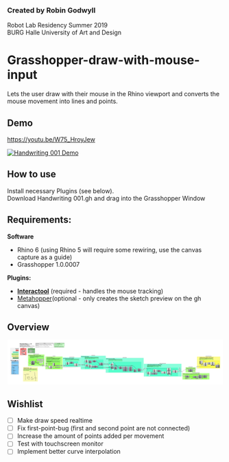 ### Created by Robin Godwyll   
Robot Lab Residency Summer 2019  
BURG Halle University of Art and Design 


# Grasshopper-draw-with-mouse-input
Lets the user draw with their mouse in the Rhino viewport and converts the mouse movement into lines and points.

## Demo

https://youtu.be/W75_HroyJew

[![Handwriting 001 Demo](http://img.youtube.com/vi/W75_HroyJew/0.jpg)](http://www.youtube.com/watch?v=W75_HroyJew)

## How to use

Install necessary Plugins (see below).   
Download Handwriting 001.gh and drag into the Grasshopper Window

## Requirements:
**Software**

- Rhino 6 (using Rhino 5 will require some rewiring, use the canvas capture as a guide)
- Grasshopper 1.0.0007

**Plugins:**

- [**Interactool**](https://www.food4rhino.com/app/interactool) (required - handles the mouse tracking)
- [Metahopper](https://www.food4rhino.com/app/metahopper)(optional - only creates the sketch preview on the gh canvas)

## Overview

![Grasshopper mouse Handwriting 001 overview](https://github.com/boundlessmaking/Grasshopper-draw-with-mouse-input/blob/master/Handwriting%20001_canvas%20capture01.png?raw=true)


## Wishlist

- [ ] Make draw speed realtime
- [ ] Fix first-point-bug (first and second point are not connected)
- [ ] Increase the amount of points added per movement
- [ ] Test with touchscreen monitor
- [ ] Implement better curve interpolation 

